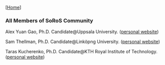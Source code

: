 [[Home](index.html)]
### All Members of SoRoS Community

Alex Yuan Gao, Ph.D. Candidate@Uppsala University. ([personal website](http://gaoyuankidult.github.io/about/))

Sam Thellman, Ph.D. Candidate@Linköpng University. ([personal website](https://www.ida.liu.se/~samth78/))

Taras Kucherenko, Ph.D. Candidate@KTH Royal Institute of Technology. ([personal website](https://www.kth.se/profile/tarask/))
